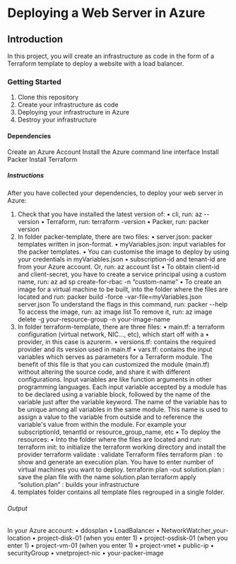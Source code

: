 # Deploying a Web Server in Azure

## Introduction
In this project, you will create an infrastructure as code in the form of a Terraform template to deploy a website with a load balancer.

### Getting Started
1.	Clone this repository
2.	Create your infrastructure as code
3.	Deploying your infrastructure in Azure
4.	Destroy your infrastructure

#### Dependencies
Create an Azure Account
Install the Azure command line interface
Install Packer
Install Terraform

##### Instructions
After you have collected your dependencies, to deploy your web server in Azure:
1.	Check that you have installed the latest version of:
•	cli, run: az --version
•	Terraform, run: terraform -version
•	Packer, run: packer version
2.	In folder packer-template, there are two files:
•	server.json: packer templates written in json-format.
•	myVariables.json: input variables for the packer templates.
•	You can customise the image to deploy by using your credentials in myVariables.json
•	subscription-id and tenant-id are from your Azure account. Or, run: az account list
•	To obtain client-id and client-secret, you have to create a service principal using a custom name, run:
az ad sp create-for-rbac -n “custom-name”
•	To create an image for a virtual machine to be built, into the folder where the files are located and run: 
packer build -force -var-file=myVariables.json server.json 
To understand the flags in this command, run:
packer --help
To access the image, run:
az image list
To remove it, run:
az image delete -g your-resource-group -n your-image-name 
3.	In folder terraform-template, there are three files:
•	main.tf: a terraform configuration (virtual network, NIC..., etc), which start off with a 
•	provider, in this case is azurerm.
•	versions.tf: contains the required provider and its version used in main.tf
•	vars.tf: contains the input variables which serves as parameters for a Terraform module. The benefit of this file is that you can customized the module (main.tf) without altering the source code, and share it with different configurations.
Input variables are like function arguments in other programming languages.
Each input variable accepted by a module has to be declared using a variable block, followed by the name of the variable just after the variable keyword. The name of the variable has to be unique among all variables in the same module. This name is used to assign a value to the variable from outside and to reference the variable's value from within the module.
For example your subscriptionId, tenantId or resource_group_name, etc
•	To deploy the resources:
•	Into the folder where the files are located and run:
terraform init: to initialize the terraform working directory and install the provider
terraform validate : validate Terraform files
terraform plan : to show and generate an execution plan. You have to enter number of virtual machines you want to deploy.
terraform plan -out solution.plan : save the plan file with the name solution.plan
terraform apply “solution.plan” : builds your infrastructure
4.	templates folder contains all template files regrouped in a single folder.

###### Output
In your Azure account:
•	ddosplan
•	LoadBalancer
•	NetworkWatcher_your-location
•	project-disk-01 (when you enter 1)
•	project-osdisk-01 (when you enter 1)
•	project-vm-01 (when you enter 1)
•	project-vnet
•	public-ip
•	securityGroup
•	vnetproject-nic
•	your-packer-image

